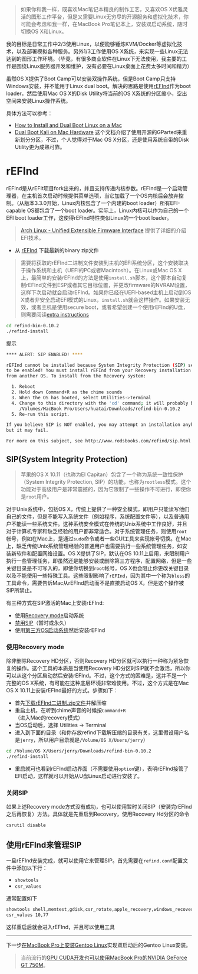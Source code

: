 > 如果你和我一样，既喜欢Mac笔记本精良的制作工艺，又喜欢OS X优雅灵活的图形工作平台，但是又需要Linux无穷尽的开源服务和虚拟化技术，你可能会考虑和我一样，在MacBook Pro笔记本上，安装双启动系统，随时切换OS X和Linux。

我的目标是日常工作中2/3使用Linux，以便能够锤炼KVM/Docker等虚拟化技术，以及部署模拟各种服务。另外1/3工作使用OS X系统，来实现一些Linux无法达到的图形工作环境。（毕竟，有很多商业软件在Linux下无法使用，我主要的工作是围绕Linux服务器开发和维护，没有必要在Linux桌面上花费太多时间和精力）

虽然OS X提供了Boot Camp可以安装双操作系统，但是Boot Camp只支持Windows安装，并不能用于Linux dual boot。解决的思路是使用[rEFInd](http://sourceforge.net/projects/refind/)作为boot loader，然后使用Mac OS X的Disk Utility将当前的OS X系统的分区缩小，空出空间来安装Linux操作系统。

具体方法可以参考：

* [How to Install and Dual Boot Linux on a Mac](http://www.howtogeek.com/187410/how-to-install-and-dual-boot-linux-on-a-mac/)
* [Dual Boot Kali on Mac Hardware](http://docs.kali.org/installation/kali-linux-dual-boot-on-mac-hardware) 这个文档介绍了使用开源的GParted来重新划分分区，不过，个人觉得对于Mac OS X分区，还是使用系统自带的Disk Utility更为成熟可靠。

# rEFInd

rEFInd是从rEFIt项目fork出来的，并且支持传递内核参数。rEFInd是一个启动管理器，在主机首次启动时候提供菜单选项，当它加载了一个OS内核后会放弃控制。（从版本3.3.0开始，Linux内核包含了一个内建的boot loader）所有EFI-capable OS都包含了一个boot loader。实际上，Linux内核可以作为自己的一个EFI boot loader工作，这使得rEFInd特性类似Linux的一个boot loader。

> [Arch Linux - Unified Extensible Firmware Interface](https://wiki.archlinux.org/index.php/Unified_Extensible_Firmware_Interface) 提供了详细的介绍EFI技术。

* 从 [rEFInd](http://www.rodsbooks.com/refind/) 下载最新的binary zip文件

> 需要将获取的rEFInd二进制文件安装到主机的EFI系统分区，这个安装取决于操作系统和主机（UEFI的PC或者Macintosh）。在Linux或Mac OS X上，最简单的安装rEFInd的方法是使用`install.sh`脚本，这个脚本自动复制rEFInd文件到ESP或者其它目标位置，并更改firmware的NVRAM设置，这样下次启动就会启动rEFInd。如果你已经在UEFI-based主机上启动到OS X或者非安全启动EFI模式的Linux，`install.sh`就会这样操作。如果安装无效，或者主机是使用secure boot，或者希望创建一个使用rEFInd的U盘，则需要阅读[extra instructions](http://www.rodsbooks.com/refind/installing.html)

```bash
cd refind-bin-0.10.2
./refind-install
```

提示

```bash
**** ALERT: SIP ENABLED! ****

rEFInd cannot be installed because System Integrity Protection (SIP) seems
to be enabled! You must install rEFInd from your Recovery installation or
from another OS. To install from the Recovery system:

  1. Reboot
  2. Hold down Command+R as the chime sounds
  3. When the OS has booted, select Utilities->Terminal
  4. Change to this directory with the 'cd' command; it will probably be under
     /Volumes/MacBook Pro/Users/huatai/Downloads/refind-bin-0.10.2
  5. Re-run this script.

If you believe SIP is NOT enabled, you may attempt an installation anyhow,
but it may fail.

For more on this subject, see http://www.rodsbooks.com/refind/sip.html
```

## SIP(System Integrity Protection)

> 苹果的OS X 10.11（也称为EI Capitan）包含了一个称为系统一致性保护（System Integrity Protection, SIP）的功能，也称为`rootless`模式。这个功能对于高级用户是非常震撼的，因为它限制了一些操作不可进行，即使你是`root`用户。

对于Unix系统中，包括OS X，传统上提供了一种安全模式，即用户只能读写他们自己的文件，但是不能写入系统文件（例如程序，系统配置文件等），以及普通用户不能读一些系统文件。这种系统安全模式在传统的Unix系统中工作良好，并且对于计算机专家和缺乏经验的用户都非常适合。对于系统管理任务，则使用`root`帐号，例如在Mac上，是通过`sudo`命令或者一些GUI工具来实现帐号切换。在Mac上，缺乏传统Unix系统管理经验的普通用户也需要执行一些系统管理任务，如安装新软件和配置网络设置。OS X提供了SIP，默认在OS 10.11上启用，来限制用户执行一些管理任务，即虽然还是能够安装或删除第三方程序，配置网络，但是一些关键目录是不可写入的，即使你切换到`root`帐号，OS X也会阻止你更改关键目录以及不能使用一些特殊工具。这些限制影响了`rEFInd`，因为其中一个称为`bless`的工具命令，需要告诉Mac从rEFInd启动而不是直接启动OS X，但是这个操作被SIP所禁止。

有三种方式在SIP激活的Mac上安装rEFInd:

* 使用[Recovery mode](http://www.rodsbooks.com/refind/sip.html#recovery)启动系统
* [禁用SIP](http://www.rodsbooks.com/refind/sip.html#disable)（暂时或永久）
* 使用[第三方OS启动系统](http://www.rodsbooks.com/refind/sip.html#another)然后安装rEFInd

### 使用Recovery mode

除非删除Recovery HD分区，否则Recovery HD分区就可以执行一种称为紧急恢复的操作。这个工具的本质是当使用Recovery HD分区时SIP就不会激活，所以你可以从这个分区启动然后安装rEFInd。不过，这个方式的困难是，这并不是一个完整的OS X系统，有可能在这种底层环境非常难使用。不过，这个方式是在Mac OS X 10.11上安装rEFInd最好的方式。步骤如下：

* 首先[下载rEFInd二进制.zip文件](http://www.rodsbooks.com/refind/getting.html)并解压缩
* 重启主机，在听到chime声音的时候按`Command+R`（进入Mac的recovery模式）
* 当OS启动后，选择 Utilities -> Terminal
* 进入到下面的目录（和你存放refind下载解压缩的目录有关，这里假设用户名是`jerry`，所以用户目录就是`/Volume/OS X/Users/jerry`）

```bash
cd /Volume/OS X/Users/jerry/Downloads/refind-bin-0.10.2
./refind-install
```

* 重启就可也看到rEFInd启动界面（不需要使用`option`键），表明rEFInd接管了EFI启动，这样就可以开始从U盘Linux启动进行安装了。

### 关闭SIP

如果上述Recovery mode方式没有成功，也可以使用暂时关闭SIP（安装完rEFInd之后再恢复）方法。具体就是先重启到Recovery，使用Recovery Hd分区的命令

```bash
csrutil disable
```

## 使用rEFInd来管理SIP

一旦rEFInd安装完成，就可以使用它来管理SIP。首先需要在`refind.conf`配置文件中添加以下行：

* `showtools`
* `csr_values`

通常配置如下

```bash
showtools shell,memtest,gdisk,csr_rotate,apple_recovery,windows_recovery,about,shutdown,reboot
csr_values 10,77
```

这样重启后就会进入rEFInd，并且可以使用工具

----

下一步[在MacBook Pro上安装Gentoo Linux](../../os/linux/gentoo/install_gentoo_on_macbook_pro.md)实现双启动后的Gentoo Linux安装。

> 当前流行的[GPU CUDA开发也可以使用MacBook Pro的NVIDIA GeForce GT 750M](https://www.researchgate.net/post/What_are_the_required_configuration_of_a_PC_to_run_Cuda)。